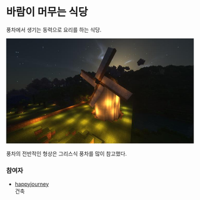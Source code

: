 # 바람이 머무는 식당

풍차에서 생기는 동력으로 요리를 하는 식당.

![asdf](../../asset/buildings/windy_restaurant/main.jpg)

풍차의 전반적인 형상은 그리스식 풍차를 많이 참고했다.

### 참여자
<!-- tag_source_open:description:member_contribute -->
- [happyjourney](../members/happyjourney.md)  
건축
<!-- tag_close-->